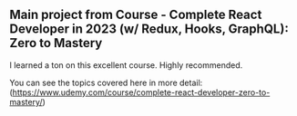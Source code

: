 ## Main project from Course - Complete React Developer in 2023 (w/ Redux, Hooks, GraphQL): Zero to Mastery

I learned a ton on this excellent course. Highly recommended.

You can see the topics covered here in more detail: (https://www.udemy.com/course/complete-react-developer-zero-to-mastery/)
